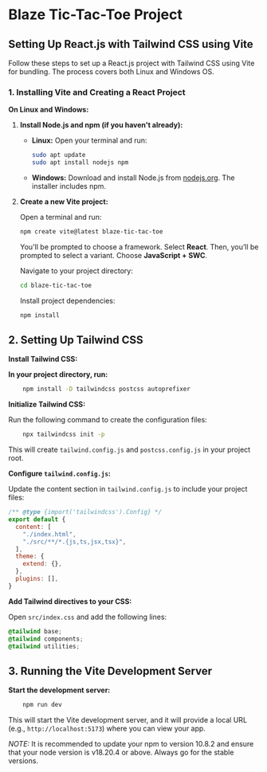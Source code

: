 
# Blaze Tic-Tac-Toe Project

## Setting Up React.js with Tailwind CSS using Vite

Follow these steps to set up a React.js project with Tailwind CSS using Vite for bundling. The process covers both Linux and Windows OS.

### 1. Installing Vite and Creating a React Project

**On Linux and Windows:**

1. **Install Node.js and npm (if you haven't already):**

   - **Linux:** Open your terminal and run:
     ```bash
     sudo apt update
     sudo apt install nodejs npm
     ```

   - **Windows:** Download and install Node.js from [nodejs.org](https://nodejs.org). The installer includes npm.

2. **Create a new Vite project:**

   Open a terminal and run:
   ```bash
   npm create vite@latest blaze-tic-tac-toe
   ```

    You'll be prompted to choose a framework. Select **React**.
    Then, you’ll be prompted to select a variant. Choose **JavaScript + SWC**.

    Navigate to your project directory:

    ```bash
    cd blaze-tic-tac-toe
    ```

    Install project dependencies:
    ```bash
    npm install
    ```

## 2. Setting Up Tailwind CSS

**Install Tailwind CSS:**

**In your project directory, run:**

```bash
    npm install -D tailwindcss postcss autoprefixer
```
**Initialize Tailwind CSS:**

Run the following command to create the configuration files:

```bash
    npx tailwindcss init -p
```
This will create `tailwind.config.js` and `postcss.config.js` in your project root.

**Configure `tailwind.config.js`:**

Update the content section in `tailwind.config.js` to include your project files:

```javascript
/** @type {import('tailwindcss').Config} */
export default {
  content: [
    "./index.html",
    "./src/**/*.{js,ts,jsx,tsx}",
  ],
  theme: {
    extend: {},
  },
  plugins: [],
}
```
**Add Tailwind directives to your CSS:**

Open `src/index.css` and add the following lines:

```css
@tailwind base;
@tailwind components;
@tailwind utilities;
```
## 3. Running the Vite Development Server

**Start the development server:**

```bash
    npm run dev
```

This will start the Vite development server, and it will provide a local URL (e.g., `http://localhost:5173`) where you can view your app.

*NOTE:* It is recommended to update your npm to version 10.8.2 and ensure that your node version is v18.20.4 or above. Always go for the stable versions.
